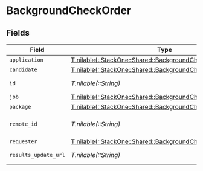 # BackgroundCheckOrder


## Fields

| Field                                                                                                                    | Type                                                                                                                     | Required                                                                                                                 | Description                                                                                                              | Example                                                                                                                  |
| ------------------------------------------------------------------------------------------------------------------------ | ------------------------------------------------------------------------------------------------------------------------ | ------------------------------------------------------------------------------------------------------------------------ | ------------------------------------------------------------------------------------------------------------------------ | ------------------------------------------------------------------------------------------------------------------------ |
| `application`                                                                                                            | [T.nilable(::StackOne::Shared::BackgroundCheckOrderApplication)](../../models/shared/backgroundcheckorderapplication.md) | :heavy_minus_sign:                                                                                                       | N/A                                                                                                                      |                                                                                                                          |
| `candidate`                                                                                                              | [T.nilable(::StackOne::Shared::BackgroundCheckOrderCandidate)](../../models/shared/backgroundcheckordercandidate.md)     | :heavy_minus_sign:                                                                                                       | N/A                                                                                                                      |                                                                                                                          |
| `id`                                                                                                                     | *T.nilable(::String)*                                                                                                    | :heavy_minus_sign:                                                                                                       | Unique identifier                                                                                                        | 8187e5da-dc77-475e-9949-af0f1fa4e4e3                                                                                     |
| `job`                                                                                                                    | [T.nilable(::StackOne::Shared::BackgroundCheckOrderJob)](../../models/shared/backgroundcheckorderjob.md)                 | :heavy_minus_sign:                                                                                                       | N/A                                                                                                                      |                                                                                                                          |
| `package`                                                                                                                | [T.nilable(::StackOne::Shared::BackgroundCheckOrderPackage)](../../models/shared/backgroundcheckorderpackage.md)         | :heavy_minus_sign:                                                                                                       | N/A                                                                                                                      |                                                                                                                          |
| `remote_id`                                                                                                              | *T.nilable(::String)*                                                                                                    | :heavy_minus_sign:                                                                                                       | Provider's unique identifier                                                                                             | 8187e5da-dc77-475e-9949-af0f1fa4e4e3                                                                                     |
| `requester`                                                                                                              | [T.nilable(::StackOne::Shared::BackgroundCheckOrderRequester)](../../models/shared/backgroundcheckorderrequester.md)     | :heavy_minus_sign:                                                                                                       | N/A                                                                                                                      |                                                                                                                          |
| `results_update_url`                                                                                                     | *T.nilable(::String)*                                                                                                    | :heavy_minus_sign:                                                                                                       | Results update url                                                                                                       | https://exmaple.com/integrations/results/update                                                                          |